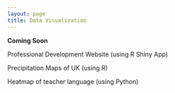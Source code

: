 ```yaml
---
layout: page
title: Data Visualization
---
```


**Coming Soon**

Professional Development Website (using R Shiny App)

Precipitation Maps of UK (using R)

Heatmap of teacher language (using Python)
